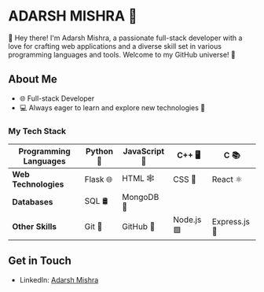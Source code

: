 # ADARSH MISHRA 🚀

👋 Hey there! I'm Adarsh Mishra, a passionate full-stack developer with a love for crafting web applications and a diverse skill set in various programming languages and tools. Welcome to my GitHub universe! 🌌

## About Me

- 🌐 Full-stack Developer
- 💻 Always eager to learn and explore new technologies 🧠


### My Tech Stack

| **Programming Languages** | Python 🐍 | JavaScript 🚀 | C++ 🖥️ | C 📚 |
|---------------------------|-----------|------------------|-------|-----|
| **Web Technologies**       | Flask 🌐  | HTML 🕸️         | CSS 🎨 | React ⚛️ |
| **Databases**              | SQL 🛢️    | MongoDB 🍃       |       |     |
| **Other Skills**           | Git 🔄    | GitHub 🐙        | Node.js 🟩 | Express.js 🚂 |




## Get in Touch

- LinkedIn: [Adarsh Mishra](https://www.linkedin.com/in/adarshmishra26/)

